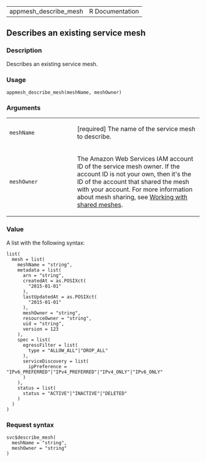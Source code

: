 <table style="width: 100%;">
<tbody>
<tr class="odd">
<td>appmesh_describe_mesh</td>
<td style="text-align: right;">R Documentation</td>
</tr>
</tbody>
</table>

## Describes an existing service mesh

### Description

Describes an existing service mesh.

### Usage

    appmesh_describe_mesh(meshName, meshOwner)

### Arguments

<table>
<colgroup>
<col style="width: 35%" />
<col style="width: 65%" />
</colgroup>
<tbody>
<tr class="odd">
<td><code id="appmesh_describe_mesh_:_meshName">meshName</code></td>
<td><p>[required] The name of the service mesh to describe.</p></td>
</tr>
<tr class="even">
<td><code id="appmesh_describe_mesh_:_meshOwner">meshOwner</code></td>
<td><p>The Amazon Web Services IAM account ID of the service mesh owner.
If the account ID is not your own, then it's the ID of the account that
shared the mesh with your account. For more information about mesh
sharing, see <a
href="https://docs.aws.amazon.com/app-mesh/latest/userguide/sharing.html">Working
with shared meshes</a>.</p></td>
</tr>
</tbody>
</table>

### Value

A list with the following syntax:

    list(
      mesh = list(
        meshName = "string",
        metadata = list(
          arn = "string",
          createdAt = as.POSIXct(
            "2015-01-01"
          ),
          lastUpdatedAt = as.POSIXct(
            "2015-01-01"
          ),
          meshOwner = "string",
          resourceOwner = "string",
          uid = "string",
          version = 123
        ),
        spec = list(
          egressFilter = list(
            type = "ALLOW_ALL"|"DROP_ALL"
          ),
          serviceDiscovery = list(
            ipPreference = "IPv6_PREFERRED"|"IPv4_PREFERRED"|"IPv4_ONLY"|"IPv6_ONLY"
          )
        ),
        status = list(
          status = "ACTIVE"|"INACTIVE"|"DELETED"
        )
      )
    )

### Request syntax

    svc$describe_mesh(
      meshName = "string",
      meshOwner = "string"
    )

